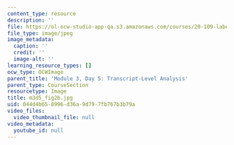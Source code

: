 ```yaml
---
content_type: resource
description: ''
file: https://ol-ocw-studio-app-qa.s3.amazonaws.com/courses/20-109-laboratory-fundamentals-in-biological-engineering-spring-2010/044d4b658996d36a9d797fb767b3b79a_m3d5_fig2b.jpg
file_type: image/jpeg
image_metadata:
  caption: ''
  credit: ''
  image-alt: ''
learning_resource_types: []
ocw_type: OCWImage
parent_title: 'Module 3, Day 5: Transcript-Level Analysis'
parent_type: CourseSection
resourcetype: Image
title: m3d5_fig2b.jpg
uid: 044d4b65-8996-d36a-9d79-7fb767b3b79a
video_files:
  video_thumbnail_file: null
video_metadata:
  youtube_id: null
---
```

